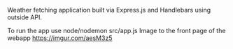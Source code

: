 Weather fetching application built via Express.js and Handlebars using outside API.

To run the app use node/nodemon src/app.js
Image to the front page of the webapp https://imgur.com/aesM3z5
